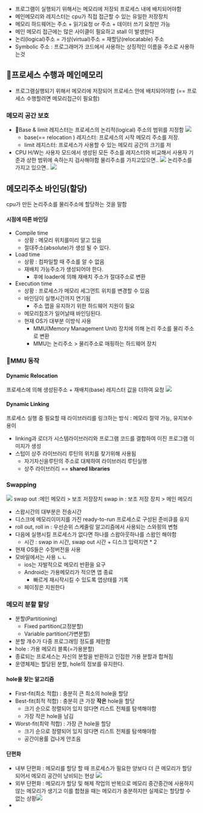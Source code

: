 - 프로그램이 실행되기 위해서는 메모리에 저장되 프로세스 내에 배치되어야함
- 메인메모리와 레지스터는 cpu가 직접 접근할 수 있는 유일한 저장장치
- 메모리 하드웨어는 주소 + 읽기요청 or  주소 + 데이터 쓰기 요청만 가능
- 메인 메모리 접근에는 많은 사이클이 필요하고 stall 이 발생한다
- 논리(logical)주소 = 가상(virtual)주소 = 재할당(relocatable) 주소
- Symbolic 주소 : 프로그래머가 코드에서 사용하는 상징적인 이름을 주소로 사용하는것

## 프로세스 수행과 메인메모리

- 프로그램실행되기 위해서 메모리에 저장되어 프로세스 안에 배치되어야함 (== 프로세스 수행할려면 메모리접근이 필요함)
### 메모리 공간 보호
- Base & limit 레지스터는 프로세스의 논리적(logical) 주소의 범위를 지정함
  ![](assets/9.%20메인%20메모리-20240605193111793.png)
	- base(== relocation )  레지스터: 프로세스의 시작 메모리 주소를 저장.
	- limit 레지스터: 프로세스가 사용할 수 있는 메모리 공간의 크기를 저
- CPU H/W는 사용자 모드에서 생성된 모든 주소를 레지스터와 비교해서  사용자 기준과 상한 범위에 속하는지 검사해야함
물리주소를 가지고있으면..
![](assets/9.%20메인%20메모리-20240606180135582.png)
논리주소를 가지고 있으면..
![](assets/9.%20메인%20메모리%20할당-20240606195750063.png)
## 메모리주소 바인딩(할당)
cpu가 만든 논리주소를 물리주소에 할당하는 것을 말함
#### 시점에 따른 바인딩
- Compile time
	- 상황 : 메모리 위치를미리 알고 있음
	- 절대주소(absolute)가 생성 될 수 있다.
- Load time
	- 상황 : 컴파일할 때 주소를 알 수 없음
	- 재배치 가능주소가 생성되어야 한다.
		- 후에 loader에 의해 재배치 주소가 절대주소로 변환
- Execution time
	- 상황 : 프로세스가 메모리 세그먼트 위치를 변경할 수 있음
	- 바인딩이 실행시간까지 연기됨
		- 주소 맵을 유지하기 위한 하드웨어 지원이 필요
	- 메모리참조가 일어날때 바인딩된다.
	- 현재 OS가 대부분 이방식 사용 
		- MMU(Memory Management Unit) 장치에 의해 논리 주소를 물리 주소로 변환
		- MMU는 논리주소 > 물리주소로 매핑하는 하드웨어 장치
		

### MMU 동작
#### Dynamic Relocation
프로세스에 의해 생성된주소 + 재배치(base) 레지스터 값을 더하여 요청
![](assets/9.%20메인%20메모리%20할당-20240606192503073.png)

#### Dynamic Linking
프로세스 실행 중 필요할 때 라이브러리를 링크하는 방식 : 메모리 절약 가능, 유지보수 용이
- linking과 로더가 시스템라이브러리와 프로그램 코드를 결합하여 이진 프로그램 이미지가 생성
- 스텁이 상주 라이브러리 루틴의 위치를 찾기위해 사용됨
	- 자기자신을루틴의 주소로 대체하여 라이브러리 루틴실행
	- 상주 라이브러리 == **shared libraries**

### Swapping
![](assets/9.%20메인%20메모리%20할당-20240606194512337.png)
swap out :메인 메모리 > 보조 저장장치
swap in : 보조 저장 장치 > 메인 메모리
- 스왑시간의 대부분은 전송시간
- 디스크에 메모리이미지를 가진 ready-to-run 프로세스로 구성된 준비큐를 유지
- roll out, roll in : 우선순위 스케줄링 알고리즘에서 사용되는 스와핑의 변형
- 다음에 실행시킬 프로세스가 없다면 하나를 스왑아웃하나를 스왑인 해야함
	- 시간 : swap in 시간, swap out 시간 + 디스크 입력지연 * 2
- 현재 OS들은 수정버전을 사용
- 모바일에서는 사용 ㄴㄴ
	- ios는 자발적으로 메모리 반환을 요구
	- Android는 가용메모리가 적으면 앱 종료
		- 빠르게 재시작시킬 수 있도록 앱상태를 기록
	- 페이징은 지원한다

### 메모리 분할 할당
- 분할(Partitioning)
	- Fixed partition(고정분할)
	- Variable partition(가변분할)
- 분할 개수가 다중 프로그래밍 정도를 제한함
- hole : 가용 메모리 블록(=가용분할)
- 종료되는 프로세스는 자신의 분할을 반환하고 인접한 가용 분할과 합쳐짐
- 운영체제는 할당된 분할, hole의 정보를 유지한다.
#### hole을 찾는 알고리즘
 - First-fit(최소 적합) : 충분히 큰 최소의 hole을 할당
 - Best-fit(최적 적합) : 충분히 큰 가장 **작은** hole을 할당
	 - 크기 순으로 정렬되어 있지 않다면 리스트 전체를 탐색해야함
	 - 가장 작은 hole을 남김
 - Worst-fit(최악 적합) :  가장 큰 hole을 할당
	 - 크기 순으로 정렬되어 있지 않다면 리스트 전체를 탐색해야함
	 - 공간이용률 겁나게 안조음 
#### 단편화
- 내부 단편화 : 메모리를 할당 할 때 프로세스가 필요한 양보다 더 큰 메모리가 할당되어서 메모리 공간이 낭비되는 현상  ![](assets/9.%20메인%20메모리%20할당-20240606201117648.png)
- 외부 단편화 : 메모리가 할당 및 해제 작업의 반복으로 메모리 중간중간에 사용하지 않는 메모리가 생기고 이를 합쳤을 때는 메모리가 충분하지만 실제로는 할당할 수 없는 상황![](assets/9.%20메인%20메모리%20할당-20240606201149470.png)
- 